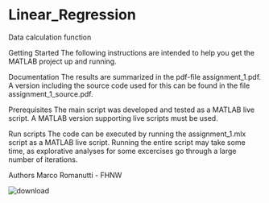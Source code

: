 
# Linear_Regression
Data calculation function

Getting Started
The following instructions are intended to help you get the MATLAB project up and running.

Documentation
The results are summarized in the pdf-file assignment_1.pdf. A version including the source code used for this can be found in the file assignment_1_source.pdf.

Prerequisites
The main script was developed and tested as a MATLAB live script. A MATLAB version supporting live scripts must be used.

Run scripts
The code can be executed by running the assignment_1.mlx script as a MATLAB live script. Running the entire script may take some time, as explorative analyses for some excercises go through a large number of iterations.

Authors
Marco Romanutti - FHNW

![download](https://user-images.githubusercontent.com/86318286/129020015-1cce0f1b-4b71-41f4-8169-68e5777b047b.png)
